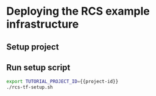 # Deploying the RCS example infrastructure

## Setup project

<walkthrough-project-setup billing="true"></walkthrough-project-setup>

## Run setup script

```sh
export TUTORIAL_PROJECT_ID={{project-id}}
./rcs-tf-setup.sh
```
